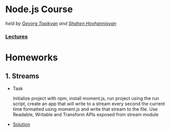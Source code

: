 # Node.js Course

_held by [Gevorg Topikyan](https://github.com/gevorgtopikyan) and [Shahen Hovhannisyan](https://github.com/shahen94)_

### [Lectures](https://gist.github.com/vre2h/6e320f25f1373964c8a034ec26373434)

# Homeworks

## 1. Streams
  - Task

    Initialize project with npm, install moment.js, run project using the run script, create an app that will write to a stream every second the current time formatted using moment.js and write that stream to the file. Use Readable, Writable and Transform APIs exposed from stream module 

  - [Solution]((/streams))